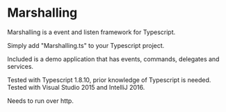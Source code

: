 # Marshalling
Marshalling is a event and listen framework for Typescript.

Simply add "Marshalling.ts" to your Typescript project.

Included is a demo application that has events, commands, delegates and services.

Tested with Typescript 1.8.10, prior knowledge of Typescript is needed. Tested with Visual Studio 2015 and IntelliJ 2016.

Needs to run over http.
